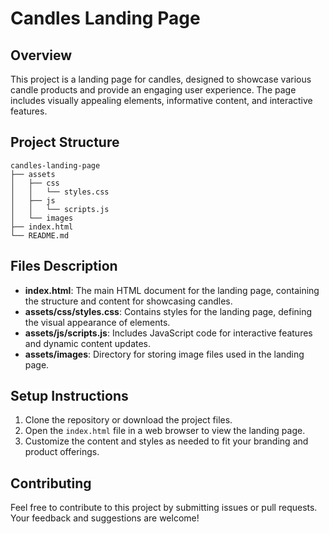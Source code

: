 # Candles Landing Page

## Overview
This project is a landing page for candles, designed to showcase various candle products and provide an engaging user experience. The page includes visually appealing elements, informative content, and interactive features.

## Project Structure
```
candles-landing-page
├── assets
│   ├── css
│   │   └── styles.css
│   ├── js
│   │   └── scripts.js
│   └── images
├── index.html
└── README.md
```

## Files Description
- **index.html**: The main HTML document for the landing page, containing the structure and content for showcasing candles.
- **assets/css/styles.css**: Contains styles for the landing page, defining the visual appearance of elements.
- **assets/js/scripts.js**: Includes JavaScript code for interactive features and dynamic content updates.
- **assets/images**: Directory for storing image files used in the landing page.

## Setup Instructions
1. Clone the repository or download the project files.
2. Open the `index.html` file in a web browser to view the landing page.
3. Customize the content and styles as needed to fit your branding and product offerings.

## Contributing
Feel free to contribute to this project by submitting issues or pull requests. Your feedback and suggestions are welcome!